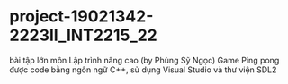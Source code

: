 # project-19021342-2223II_INT2215_22
bài tập lớn môn Lập trình nâng cao (by Phùng Sỹ Ngọc)
Game Ping pong được code bằng ngôn ngữ C++, sử dụng Visual Studio và thư viện SDL2


